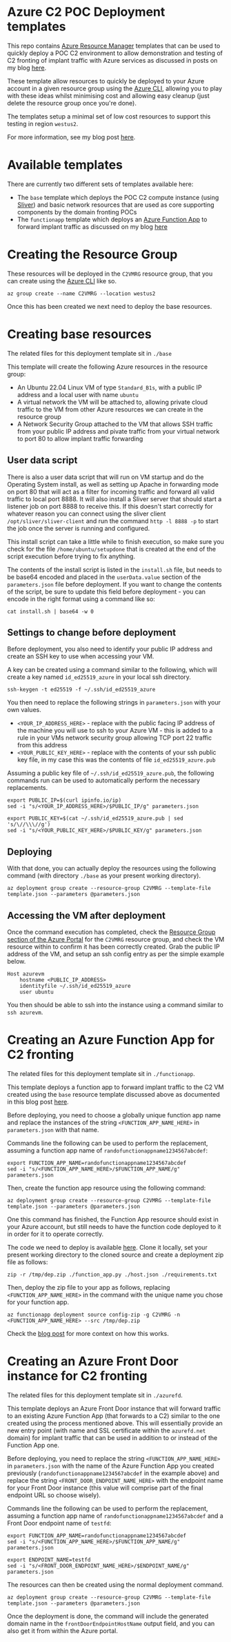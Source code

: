 # Azure C2 POC Deployment templates

This repo contains [Azure Resource Manager](https://learn.microsoft.com/en-us/azure/azure-resource-manager/management/overview) templates that can be used to quickly deploy a POC C2 environment to allow demonstration and testing of C2 fronting of implant traffic with Azure services as discussed in posts on my blog [here](https://thegreycorner.com/tags.html#azure-service-fronting). 

These template allow resources to quickly be deployed to your Azure account in a given resource group using the [Azure CLI](https://learn.microsoft.com/en-us/cli/azure/get-started-with-azure-cli?view=azure-cli-latest), allowing you to play with these ideas whilst minimising cost and allowing easy cleanup (just delete the resource group once you're done).

The templates setup a minimal set of low cost resources to support this testing in region `westus2`.

For more information, see my blog post [here](https://thegreycorner.com/2025/06/04/azure_c&c_poc_infra_deployment.html).


# Available templates

There are currently two different sets of templates available here:
* The `base` template which deploys the POC C2 compute instance (using [Sliver](https://github.com/BishopFox/sliver)) and basic network resources that are used as core supporting components by the domain fronting POCs
* The `functionapp` template which deploys an [Azure Function App](https://learn.microsoft.com/en-us/azure/azure-functions/functions-overview) to forward implant traffic as discussed on my blog [here](https://thegreycorner.com/2025/05/07/azure-service-C2-forwarding.html)


# Creating the Resource Group

These resources will be deployed in the `C2VMRG` resource group, that you can create using the [Azure CLI](https://learn.microsoft.com/en-us/cli/azure/get-started-with-azure-cli?view=azure-cli-latest) like so.

```
az group create --name C2VMRG --location westus2
```

Once this has been created we next need to deploy the base resources.

# Creating base resources

The related files for this deployment template sit in `./base`

This template will create the following Azure resources in the resource group:
* An Ubuntu 22.04 Linux VM of type `Standard_B1s`, with a public IP address and a local user with name `ubuntu`
* A virtual network the VM will be attached to, allowing private cloud traffic to the VM from other Azure resources we can create in the resource group
* A Network Security Group attached to the VM that allows SSH traffic from your public IP address and pivate traffic from your virtual network to port 80 to allow implant traffic forwarding

## User data script
There is also a user data script that will run on VM startup and do the Operating System install, as well as setting up Apache in forwarding mode on port 80 that will act as a filter for incoming traffic and forward all valid traffic to local port 8888. It will also install a Sliver server that should start a listener job on port 8888 to receive this. If this doesn't start correctly for whatever reason you can connect using the sliver client `/opt/sliver/sliver-client` and run the command `http -l 8888 -p` to start the job once the server is running and configured.

This install script can take a little while to finish execution, so make sure you check for the file `/home/ubuntu/setupdone` that is created at the end of the script execution before trying to fix anything. 

The contents of the install script is listed in the `install.sh` file, but needs to be base64 encoded and placed in the `userData.value` section of the `parameters.json` file before deployment. If you want to change the contents of the script, be sure to update this field before deployment - you can encode in the right format using a command like so:

```
cat install.sh | base64 -w 0
```

## Settings to change before deployment

Before deployment, you also need to identify your public IP address and create an SSH key to use when accessing your VM.

A key can be created using a command similar to the following, which will create a key named `id_ed25519_azure` in your local ssh directory.

```
ssh-keygen -t ed25519 -f ~/.ssh/id_ed25519_azure
```

You then need to replace the following strings in `parameters.json` with your own values.

* `<YOUR_IP_ADDRESS_HERE>` - replace with the public facing IP address of the machine you will use to ssh to your Azure VM - this is added to a rule in your VMs network security group allowing TCP port 22 traffic from this address
* `<YOUR_PUBLIC_KEY_HERE>` - replace with the contents of your ssh public key file, in my case this was the contents of file `id_ed25519_azure.pub`



Assuming a public key file of `~/.ssh/id_ed25519_azure.pub`, the following commands run can be used to automatically perform the necessary replacements.

```
export PUBLIC_IP=$(curl ipinfo.io/ip)
sed -i "s/<YOUR_IP_ADDRESS_HERE>/$PUBLIC_IP/g" parameters.json

export PUBLIC_KEY=$(cat ~/.ssh/id_ed25519_azure.pub | sed 's/\//\\\//g')
sed -i "s/<YOUR_PUBLIC_KEY_HERE>/$PUBLIC_KEY/g" parameters.json
```



## Deploying

With that done, you can actually deploy the resources using the following command (with directory `./base` as your present working directory).

```
az deployment group create --resource-group C2VMRG --template-file template.json --parameters @parameters.json
```


## Accessing the VM after deployment

Once the command execution has completed, check the [Resource Group section of the Azure Portal](https://portal.azure.com/#browse/resourcegroups) for the `C2VMRG` resource group, and check the VM resource within to confirm it has been correctly created. Grab the public IP address of the VM, and setup an ssh config entry as per the simple example below.


```
Host azurevm
    hostname <PUBLIC_IP_ADDRESS>
    identityfile ~/.ssh/id_ed25519_azure
    user ubuntu
```

You then should be able to ssh into the instance using a command similar to `ssh azurevm`.


# Creating an Azure Function App for C2 fronting

The related files for this deployment template sit in `./functionapp`.

This template deploys a function app to forward implant traffic to the C2 VM created using the `base` resource template discussed above as documented in this blog post [here](https://thegreycorner.com/2025/05/07/azure-service-C2-forwarding.html).

Before deploying, you need to choose a globally unique function app name and replace the instances of the string `<FUNCTION_APP_NAME_HERE>` in `parameters.json` with that name.


Commands line the following can be used to perform the replacement, assuming a function app name of `randofunctionappname1234567abcdef`:
```
export FUNCTION_APP_NAME=randofunctionappname1234567abcdef
sed -i "s/<FUNCTION_APP_NAME_HERE>/$FUNCTION_APP_NAME/g" parameters.json
```


Then, create the function app resource using the following command:

```
az deployment group create --resource-group C2VMRG --template-file template.json --parameters @parameters.json
```

One this command has finished, the Function App resource should exist in your Azure account, but still needs to have the function code deployed to it in order for it to operate correctly.

The code we need to deploy is available [here](https://github.com/stephenbradshaw/AzureFunctionC2Forwarder). Clone it locally, set your present working directory to the cloned source and create a deployment zip file as follows:

```
zip -r /tmp/dep.zip ./function_app.py ./host.json ./requirements.txt
```

Then, deploy the zip file to your app as follows, replacing `<FUNCTION_APP_NAME_HERE>` in the command with the unique name you chose for your function app.

```
az functionapp deployment source config-zip -g C2VMRG -n <FUNCTION_APP_NAME_HERE> --src /tmp/dep.zip
```

Check the [blog post](https://thegreycorner.com/2025/05/07/azure-service-C2-forwarding.html) for more context on how this works.



# Creating an Azure Front Door instance for C2 fronting

The related files for this deployment template sit in `./azurefd`.

This template deploys an Azure Front Door instance that will forward traffic to an existing Azure Function App (that forwards to a C2) similar to the one created using the process mentioned above. This will essentially provide an new entry point (with name and SSL certificate within the `azurefd.net` domain) for implant traffic that can be used in addition to or instead of the Function App one.

Before deploying, you need to replace the string `<FUNCTION_APP_NAME_HERE>` in `parameters.json` with the name of the Azure Function App you created previously (`randofunctionappname1234567abcdef` in the example above) and replace the string `<FRONT_DOOR_ENDPOINT_NAME_HERE>` with the endpoint name for your Front Door instance (this value will comprise part of the final endpoint URL so choose wisely).

Commands line the following can be used to perform the replacement, assuming a function app name of `randofunctionappname1234567abcdef` and a Front Door endpoint name of `testfd`:

```
export FUNCTION_APP_NAME=randofunctionappname1234567abcdef
sed -i "s/<FUNCTION_APP_NAME_HERE>/$FUNCTION_APP_NAME/g" parameters.json

export ENDPOINT_NAME=testfd
sed -i "s/<FRONT_DOOR_ENDPOINT_NAME_HERE>/$ENDPOINT_NAME/g" parameters.json
```

The resources can then be created using the normal deployment command.

```
az deployment group create --resource-group C2VMRG --template-file template.json --parameters @parameters.json
```

Once the deployment is done, the command will include the generated domain name in the `frontDoorEndpointHostName` output field, and you can also get it from within the Azure portal.

